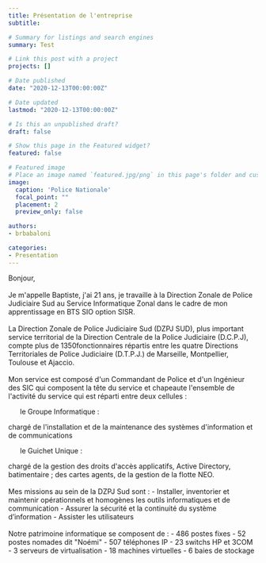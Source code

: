 ```yaml
---
title: Présentation de l'entreprise
subtitle:

# Summary for listings and search engines
summary: Test

# Link this post with a project
projects: []

# Date published
date: "2020-12-13T00:00:00Z"

# Date updated
lastmod: "2020-12-13T00:00:00Z"

# Is this an unpublished draft?
draft: false

# Show this page in the Featured widget?
featured: false

# Featured image
# Place an image named `featured.jpg/png` in this page's folder and customize its options here.
image:
  caption: 'Police Nationale'
  focal_point: ""
  placement: 2
  preview_only: false

authors:
- brbabaloni

categories:
- Presentation
---
```


Bonjour,
<br>
<br>
Je m'appelle Baptiste, j'ai 21 ans, je travaille à la Direction Zonale de Police Judiciaire Sud au Service Informatique Zonal dans le cadre de mon apprentissage en BTS SIO option SISR.
<br>
<br>
La Direction Zonale de Police Judiciaire Sud (DZPJ SUD), plus important service territorial de la Direction Centrale de la Police Judiciaire (D.C.P.J), compte plus de 1350fonctionnaires répartis entre les quatre Directions Territoriales de Police Judiciaire (D.T.P.J.) de Marseille, Montpellier, Toulouse et Ajaccio.
<br>
<br>
Mon service est composé d'un Commandant de Police et d'un Ingénieur des SIC qui composent la tête du service et chapeaute l'ensemble de l'activité du service qui est réparti entre deux cellules :
<ul>le Groupe Informatique :</ul> chargé de l'installation et de la maintenance des systèmes d'information et de communications
<ul>le Guichet Unique :</ul> chargé de la gestion des droits d'accès applicatifs, Active Directory, batimentaire ; des cartes agents, de la gestion de la flotte NEO.
<br>
<br>
Mes missions au sein de la DZPJ Sud sont :
- Installer, inventorier et maintenir opérationnels et homogènes les outils informatiques et de communication
- Assurer la sécurité et la continuité du système d’information
- Assister les utilisateurs
<br>
<br>
Notre patrimoine informatique se composent de :
- 486 postes fixes
- 52 postes nomades dit "Noémi"
- 507 téléphones IP
- 23 switchs HP et 3COM
- 3 serveurs de virtualisation
- 18 machines virtuelles
- 6 baies de stockage





